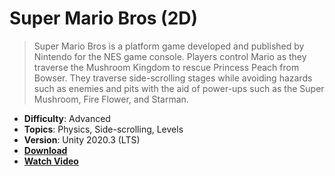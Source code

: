 # Super Mario Bros (2D)

> Super Mario Bros is a platform game developed and published by Nintendo for the NES game console. Players control Mario as they traverse the Mushroom Kingdom to rescue Princess Peach from Bowser. They traverse side-scrolling stages while avoiding hazards such as enemies and pits with the aid of power-ups such as the Super Mushroom, Fire Flower, and Starman.

- **Difficulty**: Advanced
- **Topics**: Physics, Side-scrolling, Levels
- **Version**: Unity 2020.3 (LTS)
- [**Download**](https://github.com/zigurous/unity-super-mario-tutorial/archive/refs/heads/main.zip)
- [**Watch Video**](https://www.youtube.com/c/zigurous)
